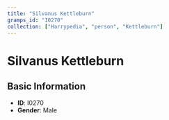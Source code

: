 ```yaml
---
title: "Silvanus Kettleburn"
gramps_id: "I0270"
collection: ["Harrypedia", "person", "Kettleburn"]
---
```


# Silvanus Kettleburn

## Basic Information

- **ID**: I0270
- **Gender**: Male

